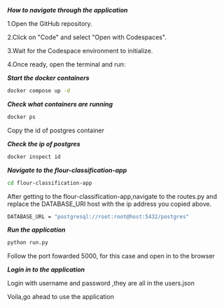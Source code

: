 ***How to navigate through the application***

1.Open the GitHub repository.

2.Click on "Code" and select "Open with Codespaces".

3.Wait for the Codespace environment to initialize.

4.Once ready, open the terminal and run:

***Start the docker containers***
```bash
docker compose up -d
```

***Check what containers are running***
```bash
docker ps
```
Copy the id of postgres container

***Check the ip of postgres***
```bash
docker inspect id
```

***Navigate to the flour-classification-app***
```bash
cd flour-classification-app
```

After getting to the flour-classification-app,navigate to the routes.py and replace the DATABASE_URI host with the ip address you copied above.
```bash
DATABASE_URL = "postgresql://root:root@host:5432/postgres"
```

***Run the application***
```bash
python run.py
```
Follow the port fowarded 5000, for this case and open in to the browser

***Login in to the application***

Login with username and password ,they are all in the users.json

Voila,go ahead to use the application